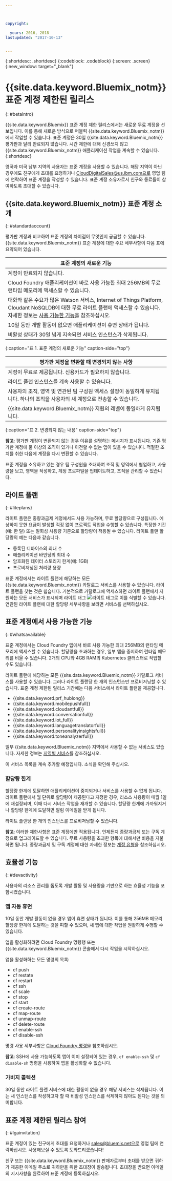 ```yaml
---



copyright:

  years: 2016, 2018
lastupdated: "2017-10-13"


---
```


{:shortdesc: .shortdesc}
{:codeblock: .codeblock}
{:screen: .screen}
{:new_window: target="_blank"}

# {{site.data.keyword.Bluemix_notm}} 표준 계정 제한된 릴리스
{: #betaintro}

{{site.data.keyword.Bluemix}} 표준 계정 제한 릴리스에서는 새로운 무료 계정을 선보입니다. 이를 통해 새로운 방식으로 퍼블릭 {{site.data.keyword.Bluemix_notm}}에서 작업할 수 있습니다. 표준 계정은 30일 {{site.data.keyword.Bluemix_notm}} 평가판과 달리 만료되지 않습니다. 시간 제한에 대해 신경쓰지 않고 {{site.data.keyword.Bluemix_notm}} 애플리케이션 작업을 계속할 수 있습니다. 
{:shortdesc}

영국과 미국 남부 지역의 사용자는 표준 계정을 사용할 수 있습니다. 해당 지역이 아닌 경우에도 친구에게 초대를 요청하거나 CloudDigitalSales@us.ibm.com으로 영업 팀에 연락하여 표준 계정을 작성할 수 있습니다. 표준 계정 소유자로서 친구와 동료들이 참여하도록 초대할 수 있습니다.  

## {{site.data.keyword.Bluemix_notm}} 표준 계정 소개
{: #standardaccount}

평가판 계정과 비교하여 표준 계정의 차이점이 무엇인지 궁금할 수 있습니다. {{site.data.keyword.Bluemix_notm}} 표준 계정에 대한 주요 세부사항이 다음 표에 요약되어 있습니다. 

|표준 계정의 새로운 기능 |    
|-----------------|
| 계정이 만료되지 않습니다. |
| Cloud Foundry 애플리케이션이 바로 사용 가능한 최대 256MB의 무료 런타임 메모리에 액세스할 수 있습니다. |
| 대화와 같은 수요가 많은 Watson 서비스, Internet of Things Platform, Cloudant NoSQLDB에 대한 무료 라이트 플랜에 액세스할 수 있습니다. 자세한 정보는 [사용 가능한 기능](/docs/pricing/standard_account.html#whatsavailable)을 참조하십시오. |
| 10일 동안 개발 활동이 없으면 애플리케이션이 휴면 상태가 됩니다. |
| 비활성 상태가 30일 넘게 지속되면 서비스 인스턴스가 삭제됩니다. |
{:caption="표 1. 표준 계정의 새로운 기능" caption-side="top"}

|평가판 계정을 변환할 때 변경되지 않는 사항 | 
|-----------------|
|계정이 무료로 제공됩니다. 신용카드가 필요하지 않습니다. |
|라이트 플랜 인스턴스를 계속 사용할 수 있습니다. |
|사용자의 조직, 영역 및 연관된 팀 구성원 액세스 설정이 동일하게 유지됩니다. 하나의 조직을 사용자의 새 계정으로 전송할 수 있습니다. |
|{{site.data.keyword.Bluemix_notm}} 지원의 레벨이 동일하게 유지됩니다. |
{:caption="표 2. 변경되지 않는 내용" caption-side="top"}

**참고**: 평가판 계정이 변환되지 않는 경우 이유를 설명하는 메시지가 표시됩니다. 기존 평가판 계정에 둘 이상의 조직이 있거나 이전할 수 없는 앱이 있을 수 있습니다. 적절한 조치를 취한 다음에 계정을 다시 변환할 수 있습니다.

표준 계정을 소유하고 있는 경우 팀 구성원을 초대하여 조직 및 영역에서 협업하고, 사용량을 보고, 영역을 작성하고, 계정 프로파일을 업데이트하고, 조직을 관리할 수 있습니다.

## 라이트 플랜
{: #liteplans}
   
라이트 플랜은 종량과금제 계정에서도 사용 가능하며, 무료 할당량으로 구성됩니다. 예상하지 못한 요금이 발생할 걱정 없이 프로젝트 작업을 수행할 수 있습니다. 특정한 기간(예: 한 달) 또는 일회성 사용량 기준으로 할당량이 적용될 수 있습니다. 라이트 플랜 할당량의 예는 다음과 같습니다.

<ul>
<li>등록된 디바이스의 최대 수</li>
<li>애플리케이션 바인딩의 최대 수</li>
<li>암호화된 데이터 스토리지 한계(예: 1GB)</li>
<li>프로비저닝된 처리량 용량</li>
</ul> 

표준 계정에서는 라이트 플랜에 해당하는 모든 {{site.data.keyword.Bluemix_notm}} 카탈로그 서비스를 사용할 수 있습니다. 라이트 플랜을 찾는 것은 쉽습니다. 기본적으로 카탈로그에 액세스하면 라이트 플랜에서 지원하는 모든 서비스가 표시되며 라이트 태그 ![라이트 태그](../icons/Lite.svg)로 이를 식별할 수 있습니다. 연관된 라이트 플랜에 대한 할당량 세부사항을 보려면 서비스를 선택하십시오.

## 표준 계정에서 사용 가능한 기능
{: #whatsavailable}

표준 계정에서는 Cloud Foundry 앱에서 바로 사용 가능한 최대 256MB의 런타임 메모리에 액세스할 수 있습니다. 할당량을 초과하는 경우, 일부 앱을 중지하여 런타임 메모리를 비울 수 있습니다. 2개의 CPU와 4GB RAM의 Kubernetes 클러스터로 작업할 수도 있습니다. 

라이트 플랜에 해당하는 모든 {{site.data.keyword.Bluemix_notm}} 카탈로그 서비스를 사용할 수 있습니다. 그러나 라이트 플랜당 한 개의 인스턴스만 프로비저닝할 수 있습니다. 표준 계정 제한된 릴리스 기간에는 다음 서비스에서 라이트 플랜을 제공합니다.

<ul>
<li>{{site.data.keyword.prf_hublong}}</li>
<li>{{site.data.keyword.mobilepushfull}}</li>
<li>{{site.data.keyword.cloudantfull}}</li>
<li>{{site.data.keyword.conversationfull}}</li>
<li>{{site.data.keyword.iot_full}}</li>
<li>{{site.data.keyword.languagetranslatorfull}}</li>
<li>{{site.data.keyword.personalityinsightsfull}}</li>
<li>{{site.data.keyword.toneanalyzerfull}}</li>
</ul>

일부 {{site.data.keyword.Bluemix_notm}} 지역에서 사용할 수 없는 서비스도 있습니다. 자세한 정보는 [지역별 서비스](/docs/services/services_region.html#services_region)를 참조하십시오.

이 서비스 목록을 계속 추가할 예정입니다. 소식을 확인해 주십시오.

### 할당량 한계

할당량 한계에 도달하면 애플리케이션이 중지되거나 서비스를 사용할 수 없게 됩니다. 라이트 플랜에서 월 단위로 할당량이 제공된다고 지정한 경우, 리소스 사용량이 매월 1일에 재설정되며, 이때 다시 서비스 작업을 재개할 수 있습니다. 할당량 한계에 가까워지거나 할당량 한계에 도달하면 알림 이메일을 받게 됩니다. 

라이트 플랜당 한 개의 인스턴스를 프로비저닝할 수 있습니다. 

**참고**: 이러한 제한사항은 표준 계정에만 적용됩니다. 언제든지 종량과금제 또는 구독 계정으로 업그레이드할 수 있습니다. 무료 사용량을 초과한 항목에 대해서만 비용을 지불하면 됩니다. 종량과금제 및 구독 계정에 대한 자세한 정보는 [계정 유형](/docs/accounts/account-types.html)을 참조하십시오.

## 효율성 기능
{: #devactivity}

사용자의 리소스 관리를 돕도록 개발 활동 및 사용량을 기반으로 하는 효율성 기능을 포함시켰습니다.

### 앱 자동 휴면

10일 동안 개발 활동이 없을 경우 앱이 휴면 상태가 됩니다. 이를 통해 256MB 메모리 할당량 한계에 도달하는 것을 피할 수 있으며, 새 앱에 대한 작업을 원활하게 수행할 수 있습니다. 

앱을 활성화하려면 Cloud Foundry 명령행 또는 {{site.data.keyword.Bluemix_notm}} 콘솔에서 다시 작업을 시작하십시오. 
 
 앱을 활성화하는 모든 명령의 목록:
  * cf push
  * cf restate
  * cf restart
  * cf ssh
  * cf scale
  * cf stop
  * cf start
  * cf create-route
  * cf map-route
  * cf unmap-route
  * cf delete-route
  * cf enable-ssh
  * cf disable-ssh

명령 사용 세부사항은 [Cloud Foundry 명령](/docs/cli/reference/cfcommands/index.html)을 참조하십시오.

 **참고**: SSH에 사용 가능하도록 앱이 이미 설정되어 있는 경우, `cf enable-ssh` 및 `cf disable-sh` 명령을 사용하여 앱을 활성화할 수 없습니다. 

### 가비지 콜렉션

30일 동안 라이트 플랜 서비스에 대한 활동이 없을 경우 해당 서비스는 삭제됩니다. 이는 새 인스턴스를 작성하고자 할 때 비활성 인스턴스를 삭제하지 않아도 된다는 것을 의미합니다. 
 
## 표준 계정 제한된 릴리스 참여
{: #lgainvitation}

표준 계정이 있는 친구에게 초대를 요청하거나 sales@bluemix.net으로 영업 팀에 연락하십시오. 사용해보실 수 있도록 도와드리겠습니다!

친구 또는 {{site.data.keyword.Bluemix_notm}} 판매자로부터 초대를 받으면 귀하가 제공한 이메일 주소로 귀하만을 위한 초대장이 발송됩니다. 초대장을 받으면 이메일의 지시사항을 완료하여 표준 계정에 등록하십시오. 
